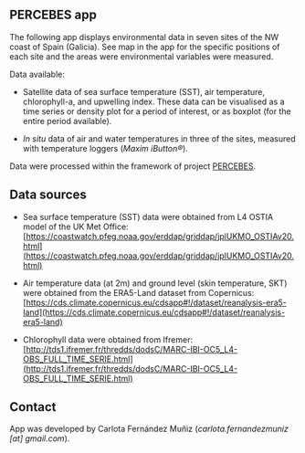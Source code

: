 ## PERCEBES app

The following app displays environmental data in seven sites of the NW coast of Spain (Galicia). See map in the app for the specific positions of each site and the areas were environmental variables were measured.

Data available:

- Satellite data of sea surface temperature (SST), air temperature, chlorophyll-a, and upwelling index.
These data can be visualised as a time series or density plot for a period of interest, or as boxplot (for the entire period available).

- <i>In situ</i> data of air and water temperatures in three of the sites, measured with temperature loggers (<i>Maxim iButton®</i>).

Data were processed within the framework of project [PERCEBES](https://www.unioviedo.es/percebes).

## Data sources

- Sea surface temperature (SST) data were obtained from L4 OSTIA model of the UK Met Office: [https://coastwatch.pfeg.noaa.gov/erddap/griddap/jplUKMO_OSTIAv20.html](https://coastwatch.pfeg.noaa.gov/erddap/griddap/jplUKMO_OSTIAv20.html)

- Air temperature data (at 2m) and ground level (skin temperature, SKT) were obtained from the ERA5-Land dataset from Copernicus: [https://cds.climate.copernicus.eu/cdsapp#!/dataset/reanalysis-era5-land](https://cds.climate.copernicus.eu/cdsapp#!/dataset/reanalysis-era5-land)

- Chlorophyll data were obtained from Ifremer: [http://tds1.ifremer.fr/thredds/dodsC/MARC-IBI-OC5_L4-OBS_FULL_TIME_SERIE.html](http://tds1.ifremer.fr/thredds/dodsC/MARC-IBI-OC5_L4-OBS_FULL_TIME_SERIE.html)

## Contact

App was developed by Carlota Fernández Muñiz (<i>carlota.fernandezmuniz [at] gmail.com</i>).
